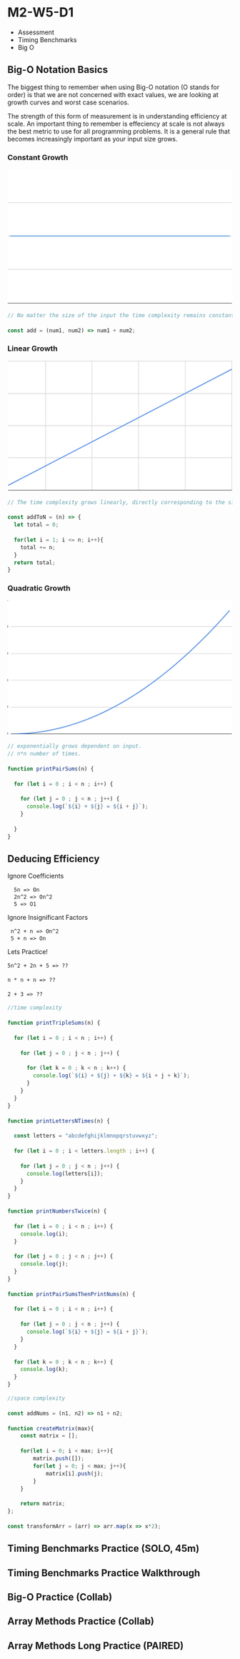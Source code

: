 # M2-W5-D1

- Assessment
- Timing Benchmarks
- Big O

## Big-O Notation Basics

The biggest thing to remember when using Big-O notation (O stands for order) is that
we are not concerned with exact values, we are looking at growth curves and
worst case scenarios.

The strength of this form of measurement is in understanding efficiency at scale. An important thing to remember is effeciency at scale is not always the best metric to use for all programming problems. It is a general rule that becomes increasingly important as your input size grows. 

### Constant Growth

![constant growth](./images/constant_growth.jpg)

```js
// No matter the size of the input the time complexity remains constant.

const add = (num1, num2) => num1 + num2;
```

### Linear Growth

![linear growth](./images/linear_growth.jpg)

```js
// The time complexity grows linearly, directly corresponding to the size of the input.

const addToN = (n) => {
  let total = 0;

  for(let i = 1; i <= n; i++){
    total += n;
  }
  return total;
}
```

### Quadratic Growth

![quadratic growth](./images/quadratic_growth.jpg)

```js
// exponentially grows dependent on input.
// n*n number of times.

function printPairSums(n) {

  for (let i = 0 ; i < n ; i++) {

    for (let j = 0 ; j < n ; j++) {
      console.log(`${i} + ${j} = ${i + j}`);
    }

  }
}
```

## Deducing Efficiency

Ignore Coefficients

```
  5n => On
  2n^2 => On^2
  5 => O1
```

Ignore Insignificant Factors

```
 n^2 + n => On^2
 5 + n => On
```

Lets Practice!
```
5n^2 + 2n + 5 => ??

n * n + n => ??

2 + 3 => ??
```


```js
//time complexity

function printTripleSums(n) {

  for (let i = 0 ; i < n ; i++) {

    for (let j = 0 ; j < n ; j++) {

      for (let k = 0 ; k < n ; k++) {
        console.log(`${i} + ${j} + ${k} = ${i + j + k}`);
      }
    }
  }
}

function printLettersNTimes(n) {

  const letters = "abcdefghijklmnopqrstuvwxyz";

  for (let i = 0 ; i < letters.length ; i++) {

    for (let j = 0 ; j < n ; j++) {
      console.log(letters[i]);
    }
  }
}

function printNumbersTwice(n) {

  for (let i = 0 ; i < n ; i++) {
    console.log(i);
  }

  for (let j = 0 ; j < n ; j++) {
    console.log(j);
  }
}

function printPairSumsThenPrintNums(n) {

  for (let i = 0 ; i < n ; i++) {

    for (let j = 0 ; j < n ; j++) {
      console.log(`${i} + ${j} = ${i + j}`);
    }
  }

  for (let k = 0 ; k < n ; k++) {
    console.log(k);
  }
}
```

```js
//space complexity

const addNums = (n1, n2) => n1 + n2;

function createMatrix(max){
    const matrix = [];

    for(let i = 0; i < max; i++){
        matrix.push([]);
        for(let j = 0; j < max; j++){
            matrix[i].push(j);
        }
    }

    return matrix;
};

const transformArr = (arr) => arr.map(x => x*2);
```

## Timing Benchmarks Practice (SOLO, 45m)

## Timing Benchmarks Practice Walkthrough

## Big-O Practice (Collab)

## Array Methods Practice (Collab)

## Array Methods Long Practice (PAIRED)